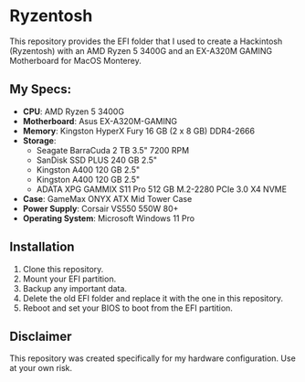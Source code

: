 # Ryzentosh

This repository provides the EFI folder that I used to create a Hackintosh (Ryzentosh) with an AMD Ryzen 5 3400G and an EX-A320M GAMING Motherboard for MacOS Monterey.

## My Specs:

- **CPU**: AMD Ryzen 5 3400G
- **Motherboard**: Asus EX-A320M-GAMING
- **Memory**: Kingston HyperX Fury 16 GB (2 x 8 GB) DDR4-2666
- **Storage**: 
  - Seagate BarraCuda 2 TB 3.5" 7200 RPM
  - SanDisk SSD PLUS 240 GB 2.5"
  - Kingston A400 120 GB 2.5"
  - Kingston A400 120 GB 2.5"
  - ADATA XPG GAMMIX S11 Pro 512 GB M.2-2280 PCIe 3.0 X4 NVME
- **Case**: GameMax ONYX ATX Mid Tower Case
- **Power Supply**: Corsair VS550 550W 80+
- **Operating System**: Microsoft Windows 11 Pro


## Installation

1. Clone this repository.
2. Mount your EFI partition.
3. Backup any important data.
4. Delete the old EFI folder and replace it with the one in this repository.
5. Reboot and set your BIOS to boot from the EFI partition.

## Disclaimer

This repository was created specifically for my hardware configuration. Use at your own risk.
